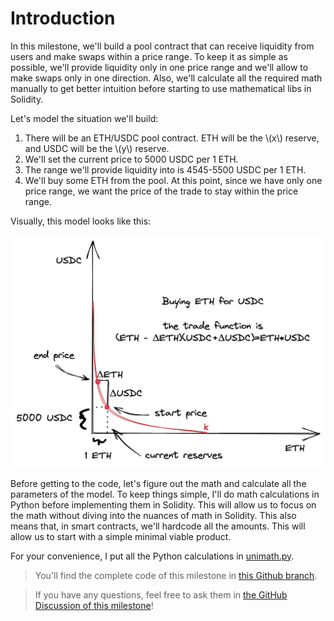 # Introduction

In this milestone, we'll build a pool contract that can receive liquidity from users and make swaps within a price range.  To keep it as simple as possible, we'll provide liquidity only in one price range and we'll allow to make swaps only in one direction. Also, we'll calculate all the required math manually to get better intuition before starting to use mathematical libs in Solidity.

Let's model the situation we'll build:
1. There will be an ETH/USDC pool contract. ETH will be the \\(x\\) reserve, and USDC will be the \\(y\\) reserve.
1. We'll set the current price to 5000 USDC per 1 ETH.
1. The range we'll provide liquidity into is 4545-5500 USDC per 1 ETH.
1. We'll buy some ETH from the pool. At this point, since we have only one price range, we want the price of the trade
to stay within the price range.

Visually, this model looks like this:

![Buy ETH for USDC visualization](images/buy_eth_model.png)

Before getting to the code, let's figure out the math and calculate all the parameters of the model. To keep things simple, I'll do math calculations in Python before implementing them in Solidity. This will allow us to focus on the math without diving into the nuances of math in Solidity. This also means that, in smart contracts, we'll hardcode all the amounts. This will allow us to start with a simple minimal viable product.

For your convenience, I put all the Python calculations in [unimath.py](https://github.com/Jeiwan/uniswapv3-code/blob/main/unimath.py).

> You'll find the complete code of this milestone in [this Github branch](https://github.com/Jeiwan/uniswapv3-code/tree/milestone_1).

> If you have any questions, feel free to ask them in [the GitHub Discussion of this milestone](https://github.com/Jeiwan/uniswapv3-book/discussions/categories/milestone-1-first-swap)!